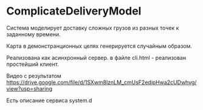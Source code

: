 # ComplicateDeliveryModel

Система моделирует доставку сложных грузов из разных точек к заданному времени.

Карта в демонстранционных целях генерируется случайным образом.

Реализована как асинхронный сервер.
в файле cli.html - реализован простейший клиент.

Видео с результатом https://drive.google.com/file/d/1SXwm8lznLM_cmUsF2edipHwa2cUDwhvg/view?usp=sharing

Есть описание сервиса system.d
